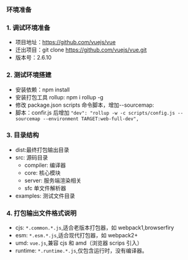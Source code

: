### 环境准备

### 1. 调试环境准备

- 项目地址：https://github.com/vuejs/vue
- 迁出项目：git clone https://github.com/vuejs/vue.git
- 版本号：2.6.10

### 2. 测试环境搭建

- 安装依赖：npm install
- 安装打包工具 rollup: npm i rollup -g
- 修改 package.json scripts 命令脚本，增加--sourcemap:
- 脚本：confir.js 后增加
  `"dev": "rollup -w -c scripts/config.js --sourcemap --environment TARGET:web-full-dev",`

### 3. 目录结构

- dist:最终打包输出目录
- src: 源码目录
  - compiler: 编译器
  - core: 核心模块
  - server: 服务端渲染相关
  - sfc 单文件解析器
- examples: 测试文件目录

### 4. 打包输出文件格式说明

- cjs: `*.common.*.js`,适合老版本打包器，如 webpack1,browserfiry
- esm: `*.esm.*.js`,适合现代打包器，如 webpack2+
- umd: `vue.js`,兼容 cjs 和 amd（浏览器 scrips 引入）
- runtime: `*.runtime.*.js`,仅包含运行时，没有编译器。
